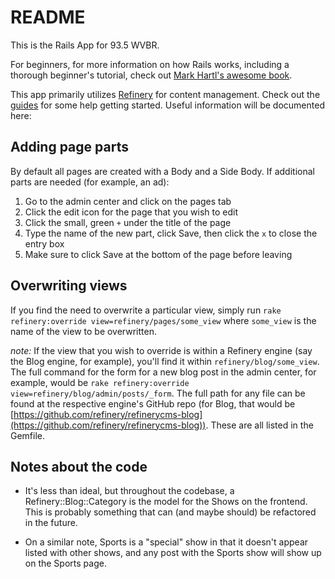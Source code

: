 README
======
This is the Rails App for 93.5 WVBR.

For beginners, for more information on how Rails works, including a thorough beginner's tutorial, check out [Mark Hartl's awesome book](https://www.railstutorial.org/book).

This app primarily utilizes [Refinery](http://refinerycms.com) for content management. Check out the [guides](http://refinerycms.com/guides) for some help getting started. Useful information will be documented here:

Adding page parts
-----------------
By default all pages are created with a Body and a Side Body. If additional parts are needed (for example, an ad): 
1. Go to the admin center and click on the pages tab
2. Click the edit icon for the page that you wish to edit
3. Click the small, green `+` under the title of the page
4. Type the name of the new part, click Save, then click the `x` to close the entry box
5. Make sure to click Save at the bottom of the page before leaving

Overwriting views
-----------------
If you find the need to overwrite a particular view, simply run `rake refinery:override view=refinery/pages/some_view` where `some_view` is the name of the view to be overwritten.

*note:* If the view that you wish to override is within a Refinery engine (say the Blog engine, for example), you'll find it within `refinery/blog/some_view`.
The full command for the form for a new blog post in the admin center, for example, would be `rake refinery:override view=refinery/blog/admin/posts/_form`. The full path for any file can be found at the respective engine's GitHub repo (for Blog, that would be [https://github.com/refinery/refinerycms-blog](https://github.com/refinery/refinerycms-blog)). These are all listed in the Gemfile.

Notes about the code
--------------------
* It's less than ideal, but throughout the codebase, a Refinery::Blog::Category is the model for the Shows on the frontend. This is probably something that can (and maybe should) be refactored in the future.

* On a similar note, Sports is a "special" show in that it doesn't appear listed with other shows, and any post with the Sports show will show up on the Sports page.
